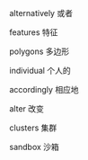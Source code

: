 alternatively 或者

 features 特征

 polygons 多边形

 individual 个人的

 accordingly 相应地

 alter 改变

 clusters 集群

 sandbox 沙箱

 

